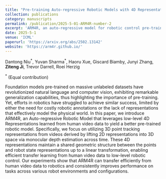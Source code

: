 ```yaml
---
title: "Pre-training Auto-regressive Robotic Models with 4D Representations"
collection: publications
category: manuscripts
permalink: /publication/2025-5-01-ARM4R-number-2
excerpt: 'ARM4R, an auto-regressive model for robotic control pre-trained on 4D human video representations, which lifts 2D keypoints into 3D via monocular depth to enable effective transfer from human videos to low-level robot tasks.'
date: 2025-5-1
venue: 'ICML'
paperurl: 'https://arxiv.org/abs/2502.13142'
website: 'https://arm4r.github.io/'
---
```

Dantong Niu<sup>\*</sup>, Yuvan Sharma<sup>\*</sup>, Haoru Xue, Giscard Biamby, Junyi Zhang, **Ziteng Ji**, Trevor Darrell, Roei Herzig

<sup>*</sup> (Equal contribution)

Foundation models pre-trained on massive unlabeled datasets have revolutionized natural language and computer vision, exhibiting remarkable generalization capabilities, thus highlighting the importance of pre-training. Yet, efforts in robotics have struggled to achieve similar success, limited by either the need for costly robotic annotations or the lack of representations that effectively model the physical world. In this paper, we introduce ARM4R, an Auto-regressive Robotic Model that leverages low-level 4D Representations learned from human video data to yield a better pre-trained robotic model. Specifically, we focus on utilizing 3D point tracking representations from videos derived by lifting 2D representations into 3D space via monocular depth estimation across time. These 4D representations maintain a shared geometric structure between the points and robot state representations up to a linear transformation, enabling efficient transfer learning from human video data to low-level robotic control. Our experiments show that ARM4R can transfer efficiently from human video data to robotics and consistently improves performance on tasks across various robot environments and configurations.
